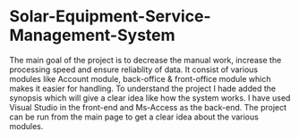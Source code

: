 # Solar-Equipment-Service-Management-System
The main goal of the project is to decrease the manual work, increase the processing speed and ensure reliablity of data. 
It consist of various modules like Account module, back-office & front-office module which makes it easier for handling.
To understand the project I hade added the synopsis which will give a clear idea like how the system works.
I have used Visual Studio in the front-end and Ms-Access as the back-end.
The project can be run from the main page to get a clear idea about the various modules. 
